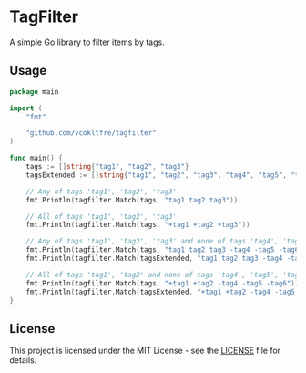 # TagFilter

A simple Go library to filter items by tags.

## Usage

```go
package main

import (
	"fmt"

	"github.com/vcokltfre/tagfilter"
)

func main() {
	tags := []string{"tag1", "tag2", "tag3"}
	tagsExtended := []string{"tag1", "tag2", "tag3", "tag4", "tag5", "tag6"}

	// Any of tags 'tag1', 'tag2', 'tag3'
	fmt.Println(tagfilter.Match(tags, "tag1 tag2 tag3"))

	// All of tags 'tag1', 'tag2', 'tag3'
	fmt.Println(tagfilter.Match(tags, "+tag1 +tag2 +tag3"))

	// Any of tags 'tag1', 'tag2', 'tag3' and none of tags 'tag4', 'tag5', 'tag6'
	fmt.Println(tagfilter.Match(tags, "tag1 tag2 tag3 -tag4 -tag5 -tag6"))         // Matches
	fmt.Println(tagfilter.Match(tagsExtended, "tag1 tag2 tag3 -tag4 -tag5 -tag6")) // Doesn't match

	// All of tags 'tag1', 'tag2' and none of tags 'tag4', 'tag5', 'tag6'
	fmt.Println(tagfilter.Match(tags, "+tag1 +tag2 -tag4 -tag5 -tag6"))         // Matches
	fmt.Println(tagfilter.Match(tagsExtended, "+tag1 +tag2 -tag4 -tag5 -tag6")) // Doesn't match
}
```

## License

This project is licensed under the MIT License - see the [LICENSE](./LICENSE) file for details.
